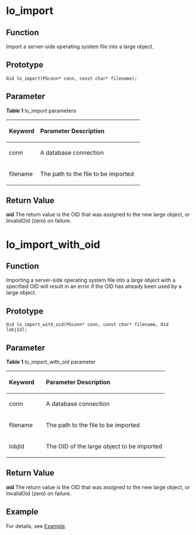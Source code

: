 # lo_import<a name="EN-US_TOPIC_0242380594"></a>

## Function<a name="en-us_topic_0241735627_section696285173715"></a>

Import a server-side operating system file into a large object.

## Prototype<a name="en-us_topic_0241735627_section2021053510597"></a>

```
Oid lo_import(PGconn* conn, const char* filename);
```

## Parameter<a name="en-us_topic_0241735627_en-us_topic_0237120432_en-us_topic_0059778852_s1c9b27937d964eaba00ae77fe1cd2c71"></a>

**Table 1**  lo\_import parameters

<a name="en-us_topic_0241735627_en-us_topic_0237120432_en-us_topic_0059778852_t82b61d38241342ffa2c83b3e50393841"></a>
<table><thead align="left"><tr id="en-us_topic_0241735627_en-us_topic_0237120432_en-us_topic_0059778852_r3ec068cec36347ccb83a7f18cf131215"><th class="cellrowborder" valign="top" width="23.27%" id="mcps1.2.3.1.1"><p id="en-us_topic_0241735627_en-us_topic_0237120432_en-us_topic_0059778852_a44a45da69b324aa4b5c1187191ec5c77"><a name="en-us_topic_0241735627_en-us_topic_0237120432_en-us_topic_0059778852_a44a45da69b324aa4b5c1187191ec5c77"></a><a name="en-us_topic_0241735627_en-us_topic_0237120432_en-us_topic_0059778852_a44a45da69b324aa4b5c1187191ec5c77"></a><strong id="en-us_topic_0241735627_en-us_topic_0237120432_en-us_topic_0059778852_a78fd62134c834d6ab90eace249f90f74"><a name="en-us_topic_0241735627_en-us_topic_0237120432_en-us_topic_0059778852_a78fd62134c834d6ab90eace249f90f74"></a><a name="en-us_topic_0241735627_en-us_topic_0237120432_en-us_topic_0059778852_a78fd62134c834d6ab90eace249f90f74"></a>Keyword</strong></p>
</th>
<th class="cellrowborder" valign="top" width="76.73%" id="mcps1.2.3.1.2"><p id="en-us_topic_0241735627_en-us_topic_0237120432_en-us_topic_0059778852_aee2bc08a3b8f47bf81fb032ef089ba6d"><a name="en-us_topic_0241735627_en-us_topic_0237120432_en-us_topic_0059778852_aee2bc08a3b8f47bf81fb032ef089ba6d"></a><a name="en-us_topic_0241735627_en-us_topic_0237120432_en-us_topic_0059778852_aee2bc08a3b8f47bf81fb032ef089ba6d"></a><strong id="en-us_topic_0241735627_en-us_topic_0237120432_en-us_topic_0059778852_a51048b44452847fabe05c8633f0220cf"><a name="en-us_topic_0241735627_en-us_topic_0237120432_en-us_topic_0059778852_a51048b44452847fabe05c8633f0220cf"></a><a name="en-us_topic_0241735627_en-us_topic_0237120432_en-us_topic_0059778852_a51048b44452847fabe05c8633f0220cf"></a>Parameter Description</strong></p>
</th>
</tr>
</thead>
<tbody>
<tr id="en-us_topic_0241735627_en-us_topic_0237120432_en-us_topic_0059778852_r89c7807f135840058d4a248137b3ca08"><td class="cellrowborder" valign="top" width="23.27%" headers="mcps1.2.3.1.1 "><p id="en-us_topic_0241735627_p23111054217"><a name="en-us_topic_0241735627_p23111054217"></a><a name="en-us_topic_0241735627_p23111054217"></a>conn</p>
</td>
<td class="cellrowborder" valign="top" width="76.73%" headers="mcps1.2.3.1.2 "><p id="en-us_topic_0241735627_en-us_topic_0237120432_en-us_topic_0059778852_ab962697251837077"><a name="en-us_topic_0241735627_en-us_topic_0237120432_en-us_topic_0059778852_ab962697251837077"></a><a name="en-us_topic_0241735627_en-us_topic_0237120432_en-us_topic_0059778852_ab962697251837077"></a>A database connection</p>
</td>
</tr>
<tr id="en-us_topic_0241735627_en-us_topic_0237120432_en-us_topic_0059778852_r89c7807f135840058d4a248137b3ca08"><td class="cellrowborder" valign="top" width="23.27%" headers="mcps1.2.3.1.1 "><p id="en-us_topic_0241735627_p23111054217"><a name="en-us_topic_0241735627_p23111054217"></a><a name="en-us_topic_0241735627_p23111054217"></a>filename</p>
</td>
<td class="cellrowborder" valign="top" width="76.73%" headers="mcps1.2.3.1.2 "><p id="en-us_topic_0241735627_en-us_topic_0237120432_en-us_topic_0059778852_ab962697251837078"><a name="en-us_topic_0241735627_en-us_topic_0237120432_en-us_topic_0059778852_ab962697251837078"></a><a name="en-us_topic_0241735627_en-us_topic_0237120432_en-us_topic_0059778852_ab962697251837078"></a>The path to the file to be imported</p>
</td>
</tr>
</tbody>
</table>

## Return Value<a name="en-us_topic_0241735613_en-us_topic_0237120433_en-us_topic_0059777949_s25d37c96151c49ef8117dc53bda2bf2c"></a>

**oid** The return value is the OID that was assigned to the new large object, or InvalidOid (zero) on failure.

# lo_import_with_oid<a name="EN-US_TOPIC_0242380594"></a>

## Function<a name="en-us_topic_0241735627_section696285173713"></a>

Importing a server-side operating system file into a large object with a specified OID will result in an error if the OID has already been used by a large object.

## Prototype<a name="en-us_topic_0241735627_section2021053510593"></a>

```
Oid lo_import_with_oid(PGconn* conn, const char* filename, Oid lobjId);
```

## Parameter<a name="en-us_topic_0241735627_en-us_topic_0237120432_en-us_topic_0059778852_s1c9b27937d964eaba00ae77fe1cd2c71"></a>

**Table 1**  lo\_import\_with\_oid parameter

<a name="en-us_topic_0241735627_en-us_topic_0237120432_en-us_topic_0059778852_t82b61d38241342ffa2c83b3e50393841"></a>
<table><thead align="left"><tr id="en-us_topic_0241735627_en-us_topic_0237120432_en-us_topic_0059778852_r3ec068cec36347ccb83a7f18cf131215"><th class="cellrowborder" valign="top" width="23.27%" id="mcps1.2.3.1.1"><p id="en-us_topic_0241735627_en-us_topic_0237120432_en-us_topic_0059778852_a44a45da69b324aa4b5c1187191ec5c77"><a name="en-us_topic_0241735627_en-us_topic_0237120432_en-us_topic_0059778852_a44a45da69b324aa4b5c1187191ec5c77"></a><a name="en-us_topic_0241735627_en-us_topic_0237120432_en-us_topic_0059778852_a44a45da69b324aa4b5c1187191ec5c77"></a><strong id="en-us_topic_0241735627_en-us_topic_0237120432_en-us_topic_0059778852_a78fd62134c834d6ab90eace249f90f74"><a name="en-us_topic_0241735627_en-us_topic_0237120432_en-us_topic_0059778852_a78fd62134c834d6ab90eace249f90f74"></a><a name="en-us_topic_0241735627_en-us_topic_0237120432_en-us_topic_0059778852_a78fd62134c834d6ab90eace249f90f74"></a>Keyword</strong></p>
</th>
<th class="cellrowborder" valign="top" width="76.73%" id="mcps1.2.3.1.2"><p id="en-us_topic_0241735627_en-us_topic_0237120432_en-us_topic_0059778852_aee2bc08a3b8f47bf81fb032ef089ba6d"><a name="en-us_topic_0241735627_en-us_topic_0237120432_en-us_topic_0059778852_aee2bc08a3b8f47bf81fb032ef089ba6d"></a><a name="en-us_topic_0241735627_en-us_topic_0237120432_en-us_topic_0059778852_aee2bc08a3b8f47bf81fb032ef089ba6d"></a><strong id="en-us_topic_0241735627_en-us_topic_0237120432_en-us_topic_0059778852_a51048b44452847fabe05c8633f0220cf"><a name="en-us_topic_0241735627_en-us_topic_0237120432_en-us_topic_0059778852_a51048b44452847fabe05c8633f0220cf"></a><a name="en-us_topic_0241735627_en-us_topic_0237120432_en-us_topic_0059778852_a51048b44452847fabe05c8633f0220cf"></a>Parameter Description</strong></p>
</th>
</tr>
</thead>
<tbody>
<tr id="en-us_topic_0241735627_en-us_topic_0237120432_en-us_topic_0059778852_r89c7807f135840058d4a248137b3ca08"><td class="cellrowborder" valign="top" width="23.27%" headers="mcps1.2.3.1.1 "><p id="en-us_topic_0241735627_p23111054217"><a name="en-us_topic_0241735627_p23111054217"></a><a name="en-us_topic_0241735627_p23111054217"></a>conn</p>
</td>
<td class="cellrowborder" valign="top" width="76.73%" headers="mcps1.2.3.1.2 "><p id="en-us_topic_0241735627_en-us_topic_0237120432_en-us_topic_0059778852_ab962697251837073"><a name="en-us_topic_0241735627_en-us_topic_0237120432_en-us_topic_0059778852_ab962697251837073"></a><a name="en-us_topic_0241735627_en-us_topic_0237120432_en-us_topic_0059778852_ab962697251837073"></a>A database connection</p>
</td>
</tr>
<tr id="en-us_topic_0241735627_en-us_topic_0237120432_en-us_topic_0059778852_r89c7807f135840058d4a248137b3ca08"><td class="cellrowborder" valign="top" width="23.27%" headers="mcps1.2.3.1.1 "><p id="en-us_topic_0241735627_p23111054217"><a name="en-us_topic_0241735627_p23111054217"></a><a name="en-us_topic_0241735627_p23111054217"></a>filename</p>
</td>
<td class="cellrowborder" valign="top" width="76.73%" headers="mcps1.2.3.1.2 "><p id="en-us_topic_0241735627_en-us_topic_0237120432_en-us_topic_0059778852_ab962697251837071"><a name="en-us_topic_0241735627_en-us_topic_0237120432_en-us_topic_0059778852_ab962697251837071"></a><a name="en-us_topic_0241735627_en-us_topic_0237120432_en-us_topic_0059778852_ab962697251837071"></a>The path to the file to be imported</p>
</td>
</tr>
<tr id="en-us_topic_0241735627_en-us_topic_0237120432_en-us_topic_0059778852_r89c7807f135840058d4a248137b3ca08"><td class="cellrowborder" valign="top" width="23.27%" headers="mcps1.2.3.1.1 "><p id="en-us_topic_0241735627_p23111054217"><a name="en-us_topic_0241735627_p23111054217"></a><a name="en-us_topic_0241735627_p23111054217"></a>lobjId</p>
</td>
<td class="cellrowborder" valign="top" width="76.73%" headers="mcps1.2.3.1.2 "><p id="en-us_topic_0241735627_en-us_topic_0237120432_en-us_topic_0059778852_ab962697251837072"><a name="en-us_topic_0241735627_en-us_topic_0237120432_en-us_topic_0059778852_ab962697251837072"></a><a name="en-us_topic_0241735627_en-us_topic_0237120432_en-us_topic_0059778852_ab962697251837072"></a>The OID of the large object to be imported</p>
</td>
</tr>
</tbody>
</table>

## Return Value<a name="en-us_topic_0241735613_en-us_topic_0237120433_en-us_topic_0059777949_s25d37c96151c49ef8117dc53bda2bf2c"></a>

**oid** The return value is the OID that was assigned to the new large object, or InvalidOid (zero) on failure.

## Example<a name="en-us_topic_0241735638_section724101713155"></a>

For details, see  [Example](example-libpq.md).